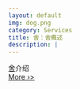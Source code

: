 ```yaml
---
layout: default
img: dog.png
category: Services
title: 舍：舍概述
description: |
---
```

   [舍](http://riddlegirl.github.io/)介绍
    <br>
   <a class="button tiny radius" href="http://riddlegirl.github.io/">More ›></a>